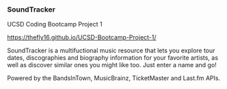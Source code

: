 ### SoundTracker

UCSD Coding Bootcamp Project 1

https://thefly16.github.io/UCSD-Bootcamp-Project-1/

SoundTracker is a multifuctional music resource that lets you explore tour dates, discographies and biography information for your favorite artists, as well as discover similar ones you might like too. Just enter a name and go!


Powered by the BandsInTown, MusicBrainz, TicketMaster and Last.fm APIs.
